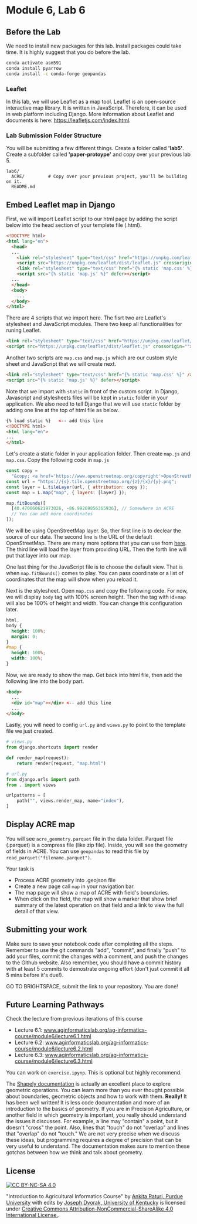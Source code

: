 # Module 6, Lab 6

## Before the Lab
We need to install new packages for this lab. Install packages could take time. It is highly suggest that you do before the lab. 

```bash
conda activate asm591
conda install pyarrow
conda install -c conda-forge geopandas
```

### Leaflet

In this lab, we will use Leaflet as a map tool. Leaflet is an open-source interactive map library. It is written in JavaScript. Therefore, it can be used in web platform including Django. More information about Leaflet and documents is here: https://leafletjs.com/index.html.

### Lab Submission Folder Structure
You will be submitting a few different things. Create a folder called **'lab5'**. Create a subfolder called **'paper-protoype'** and copy over your previous lab 5.

```
lab6/
  ACRE/         # Copy over your previous project, you'll be building on it.
  README.md
```
## Embed Leaflet map in Django
First, we will import Leaflet script to our html page by adding the script below into the head section of your templete file (.html). 

```html
<!DOCTYPE html>
<html lang="en">
  <head>
  ...
    <link rel="stylesheet" type="text/css" href="https://unpkg.com/leaflet/dist/leaflet.css" crossorigin=""/>
    <script src="https://unpkg.com/leaflet/dist/leaflet.js" crossorigin=""></script>
    <link rel="stylesheet" type="text/css" href="{% static 'map.css' %}" />
    <script src="{% static 'map.js' %}" defer></script>
  ...
  </head>
  <body>
    ...
  </body>
</html>
```

There are 4 scripts that we import here. The fisrt two are Leaflet's stylesheet and JavaScript modules. There two keep all functionalities for runing Leaflet. 

```html
<link rel="stylesheet" type="text/css" href="https://unpkg.com/leaflet/dist/leaflet.css" crossorigin=""/>
<script src="https://unpkg.com/leaflet/dist/leaflet.js" crossorigin=""></script>
```

Another two scripts are `map.css` and `map.js` which are our custom style sheet and JavaScript that we will create next. 

```html
<link rel="stylesheet" type="text/css" href="{% static 'map.css' %}" />
<script src="{% static 'map.js' %}" defer></script>
```

Note that we import with `static` in front of the custom script. In Django, Javascript and stylesheets files will be kept in `static` folder in your application. We also need to tell Django that we will use `static` folder by adding one line at the top of html file as below.

```html
{% load static %}   <-- add this line
<!DOCTYPE html>
<html lang="en">
...
</html>
```

Let's create a static folder in your application folder. Then create `map.js` and `map.css`. Copy the following code in `map.js`

```javascript
const copy =
  "&copy; <a href='https://www.openstreetmap.org/copyright'>OpenStreetMap</a>";
const url = "https://{s}.tile.openstreetmap.org/{z}/{x}/{y}.png";
const layer = L.tileLayer(url, { attribution: copy });
const map = L.map("map", { layers: [layer] });

map.fitBounds([
  [40.470060621973026, -86.99269856365936], // Somewhere in ACRE
  // You can add more coordinates
]);
```

We will be using OpenStreetMap layer. So, ther first line is to declear the source of our data. The second line is the URL of the default OpenStreetMap. There are many more options that you can use from [here](https://leaflet-extras.github.io/leaflet-providers/preview/). The third line will load the layer from providing URL. Then the forth line will put that layer into our map.

One last thing for the JavaScript file is to choose the default view. That is when `map.fitBounds()` comes to play. You can pass coordinate or a list of coordinates that the map will show when you reload it.

Next is the stylesheet. Open `map.css` and copy the following code. For now, we will display `body` tag with 100% screen height. Then the tag with id=`map` will also be 100% of height and width. You can change this configuration later.
```css
html,
body {
  height: 100%;
  margin: 0;
}
#map {
  height: 100%;
  width: 100%;
}
```

Now, we are ready to show the map. Get back into html file, then add the following line into the body part.

```html
<body>
  ...
  <div id="map"></div> <-- add this line
  ...
</body>
```

Lastly, you will need to config `url.py` and `views.py` to point to the template file we just created.

```python
# views.py
from django.shortcuts import render

def render_map(request):
    return render(request, "map.html")
```

```python
# url.py
from django.urls import path
from . import views

urlpatterns = [
    path("", views.render_map, name="index"),
]
```

## Display ACRE map
You will see `acre_geometry.parquet` file in the data folder. Parquet file (.parquet) is a compress file (like zip file). Inside, you will see the geometry of fields in ACRE. You can use `geopandas` to read this file by `read_parquet("filename.parquet")`. 

Your task is 
- Process ACRE geometry into .geojson file 
- Create a new page call `map` in your navigation bar. 
- The map page will show a map of ACRE with field's boundaries. 
- When click on the field, the map will show a marker that show brief summary of the latest operation on that field and a link to view the full detail of that view. 

## Submitting your work
Make sure to save your notebook code after completing all the steps. Remember to use the git commands "add", "commit", and finally "push" to add your files, commit the changes with a comment, and push the changes to the Github website. Also remember, you should have a commit history with at least 5 commits to demostrate ongoing effort (don't just commit it all 5 mins before it's due!).

GO TO BRIGHTSPACE, submit the link to your repository. You are done!

## Future Learning Pathways 
Check the lecture from previous iterations of this course

- Lecture 6.1: www.aginformaticslab.org/ag-informatics-course/module6/lecture6.1.html
- Lecture 6.2: www.aginformaticslab.org/ag-informatics-course/module6/lecture6.2.html
- Lecture 6.3: www.aginformaticslab.org/ag-informatics-course/module6/lecture6.3.html

You can work on `exercise.ipynp`. This is optional but highly recommend. 

The [Shapely documentation](https://shapely.readthedocs.io/en/stable/manual.html) is actually an excellent place to explore geometric operations. You can learn more than you ever thought possible about boundaries, geometric objects and how to work with them. **Really!** It has been well written! It is less code documentation and more of an introduction to the basics of geometry. If you are in Precision Agriculture, or another field in which geometry is important, you really should understand the issues it discusses. For example, a line may "contain" a point, but it doesn't "cross" the point. Also, lines that "touch" do not "overlap" and lines that "overlap" do not "touch." We are not very precise when we discuss these ideas, but programming requires a degree of precision that can be very useful to understand. The documentation makes sure to mention these gotchas between how we think and talk about geometry.

## License
[![CC BY-NC-SA 4.0][cc-by-nc-sa-shield]][cc-by-nc-sa]

<!-- This work is licensed under a
[Creative Commons Attribution-NonCommercial-ShareAlike 4.0 International License][cc-by-nc-sa].

[![CC BY-NC-SA 4.0][cc-by-nc-sa-image]][cc-by-nc-sa] -->

[cc-by-nc-sa]: http://creativecommons.org/licenses/by-nc-sa/4.0/
[cc-by-nc-sa-image]: https://licensebuttons.net/l/by-nc-sa/4.0/88x31.png
[cc-by-nc-sa-shield]: https://img.shields.io/badge/License-CC%20BY--NC--SA%204.0-lightgrey.svg

  "Introduction to Agricultural Informatics Course" by [Ankita Raturi, Purdue University](https://github.com/ag-informatics/ag-informatics-course) with edits by [Joseph Dvorak, University of Kentucky](https://www.engr.uky.edu/directory/dvorak-joseph) is licensed under [Creative Commons Attribution-NonCommercial-ShareAlike 4.0 International License.](http://creativecommons.org/licenses/by-nc-sa/4.0/).
